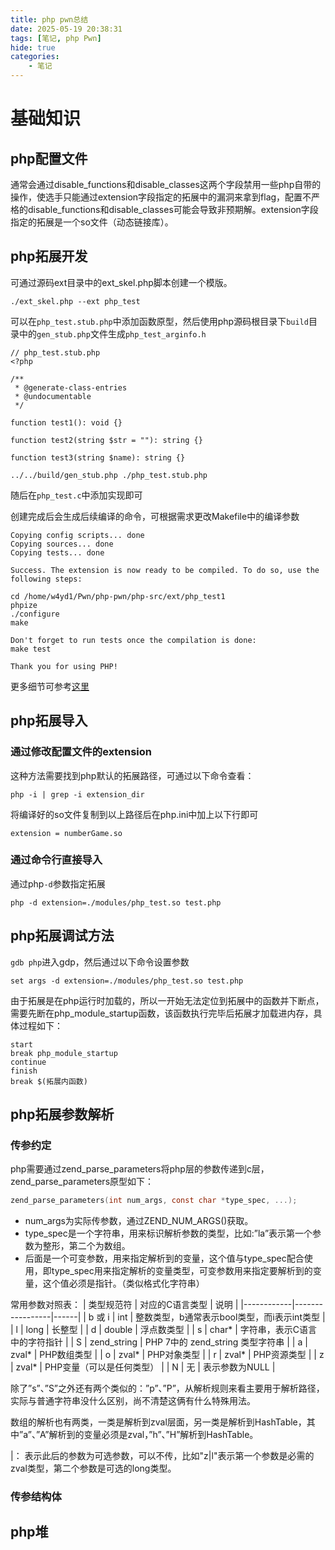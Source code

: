 ```yaml
---
title: php pwn总结
date: 2025-05-19 20:38:31
tags: [笔记, php Pwn]
hide: true
categories: 
    - 笔记
---
```



# 基础知识

## php配置文件

通常会通过disable_functions​和disable_classes​这两个字段禁用一些php自带的操作，使选手只能通过extension字段指定的拓展中的漏洞来拿到flag，配置不严格的disable_functions​和disable_classes可能会导致非预期解。extension字段指定的拓展是一个so文件（动态链接库）。

## php拓展开发

可通过源码ext目录中的ext_skel.php脚本创建一个模版。
```shell
./ext_skel.php --ext php_test
```

可以在`php_test.stub.php`中添加函数原型，然后使用php源码根目录下`build`目录中的`gen_stub.php`文件生成`php_test_arginfo.h`

```
// php_test.stub.php
<?php

/**
 * @generate-class-entries
 * @undocumentable
 */

function test1(): void {}

function test2(string $str = ""): string {}

function test3(string $name): string {}
```

```shell
../../build/gen_stub.php ./php_test.stub.php
```
随后在`php_test.c`中添加实现即可

创建完成后会生成后续编译的命令，可根据需求更改Makefile中的编译参数
```
Copying config scripts... done
Copying sources... done
Copying tests... done

Success. The extension is now ready to be compiled. To do so, use the
following steps:

cd /home/w4yd1/Pwn/php-pwn/php-src/ext/php_test1
phpize
./configure
make

Don't forget to run tests once the compilation is done:
make test

Thank you for using PHP!
```

更多细节可参考[这里](https://www.bookstack.cn/read/php7-internal/第7章扩展开发.md)

## php拓展导入

### 通过修改配置文件的extension

这种方法需要找到php默认的拓展路径，可通过以下命令查看：

```shell
php -i | grep -i extension_dir
```

将编译好的so文件复制到以上路径后在php.ini中加上以下行即可

`extension = numberGame.so`

### 通过命令行直接导入

通过php`-d`参数指定拓展

```shell
php -d extension=./modules/php_test.so test.php
```

## php拓展调试方法

`gdb php`进入gdp，然后通过以下命令设置参数

```gdb
set args -d extension=./modules/php_test.so test.php
```

由于拓展是在php运行时加载的，所以一开始无法定位到拓展中的函数并下断点，需要先断在php_module_startup函数，该函数执行完毕后拓展才加载进内存，具体过程如下：

```gdb
start
break php_module_startup
continue
finish
break $(拓展内函数)
```


## php拓展参数解析

### 传参约定

php需要通过zend_parse_parameters将php层的参数传递到c层，zend_parse_parameters原型如下：


```C
zend_parse_parameters(int num_args, const char *type_spec, ...);
```


- num_args为实际传参数，通过ZEND_NUM_ARGS()获取。
- type_spec是一个字符串，用来标识解析参数的类型，比如:”la”表示第一个参数为整形，第二个为数组。
- 后面是一个可变参数，用来指定解析到的变量，这个值与type_spec配合使用，即type_spec用来指定解析的变量类型，可变参数用来指定要解析到的变量，这个值必须是指针。（类似格式化字符串）

常用参数对照表：
| 类型规范符 | 对应的C语言类型 | 说明 |
|------------|-----------------|------|
| b 或 i     | int             | 整数类型，b通常表示bool类型，而i表示int类型 |
| l          | long            | 长整型 |
| d          | double          | 浮点数类型 |
| s          | char*           | 字符串，表示C语言中的字符指针 |
| S          | zend_string     | PHP 7中的 zend_string 类型字符串 |
| a          | zval*           | PHP数组类型 |
| o          | zval*           | PHP对象类型 |
| r          | zval*           | PHP资源类型 |
| z          | zval*           | PHP变量（可以是任何类型） |
| N          | 无              | 表示参数为NULL |



除了”s”、”S”之外还有两个类似的：”p”、”P”，从解析规则来看主要用于解析路径，实际与普通字符串没什么区别，尚不清楚这俩有什么特殊用法。

数组的解析也有两类，一类是解析到zval层面，另一类是解析到HashTable，其中”a”、”A”解析到的变量必须是zval，”h”、”H”解析到HashTable。

|： 表示此后的参数为可选参数，可以不传，比如​"z|l"​表示第一个参数是必需的zval类型，第二个参数是可选的long类型。


### 传参结构体

## php堆

